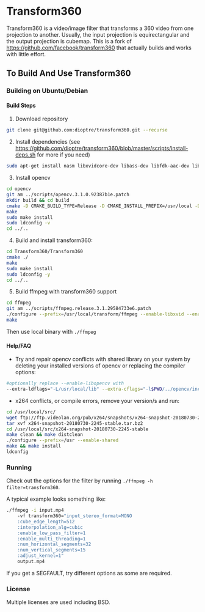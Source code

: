 # Transform360

Transform360 is a video/image filter that transforms a 360 video from one projection to another. Usually, the input projection is equirectangular and the output projection is cubemap. This is a fork of https://github.com/facebook/transform360 that actually builds and works with little effort.

## To Build And Use Transform360

### Building on Ubuntu/Debian

#### Build Steps
1. Download repository
```sh
git clone git@github.com:dioptre/transform360.git --recurse
```
2. Install dependencies (see https://github.com/dioptre/transform360/blob/master/scripts/install-deps.sh for more if you need)
```sh
sudo apt-get install nasm libxvidcore-dev libass-dev libfdk-aac-dev libvpx-dev libx264-dev
```
3. Install opencv
```sh
cd opencv
git am ../scripts/opencv.3.1.0.92387b1e.patch
mkdir build && cd build
cmake -D CMAKE_BUILD_TYPE=Release -D CMAKE_INSTALL_PREFIX=/usr/local -D ENABLE_PRECOMPILED_HEADERS=OFF ..
make
sudo make install
sudo ldconfig -v
cd ../..
```
4. Build and install transform360:
```sh
cd Transform360/Transform360
cmake ./
make
sudo make install
sudo ldconfig -y
cd ../..
```
5. Build ffmpeg with transform360 support

```sh
cd ffmpeg
git am ../scripts/ffmpeg.release.3.1.29584733e6.patch
./configure --prefix=/usr/local/transform/ffmpeg --enable-libxvid --enable-libvorbis --enable-libtheora --enable-libmp3lame  --enable-nonfree --enable-libfreetype --enable-gpl --enable-nonfree --enable-libass --enable-libfdk-aac --enable-libfreetype --enable-libvpx --enable-vp9-highbitdepth --enable-libx264 --enable-libxvid --enable-libx265 --extra-libs='-lTransform360 -lstdc++' --enable-debug --enable-libopencv
make
```
Then use local binary with `./ffmpeg` 

#### Help/FAQ
* Try and repair opencv conflicts with shared library on your system by deleting your installed versions of opencv or replacing the compiler options:
```sh
#optionally replace --enable-libopencv with
--extra-ldflags="-L/usr/local/lib" --extra-cflags="-l$PWD/../opencv/include/opencv"
```
* x264 conflicts, or compile errors, remove your version/s and run:
```sh
cd /usr/local/src/
wget ftp://ftp.videolan.org/pub/x264/snapshots/x264-snapshot-20180730-2245-stable.tar.bz2
tar xvf x264-snapshot-20180730-2245-stable.tar.bz2
cd /usr/local/src/x264-snapshot-20180730-2245-stable
make clean && make distclean
./configure --prefix=/usr --enable-shared
make && make install
ldconfig
```

### Running

Check out the options for the filter by running `./ffmpeg -h filter=transform360`.

A typical example looks something like:

``` sh
./ffmpeg -i input.mp4
    -vf transform360="input_stereo_format=MONO
    :cube_edge_length=512
    :interpolation_alg=cubic
    :enable_low_pass_filter=1
    :enable_multi_threading=1
    :num_horizontal_segments=32
    :num_vertical_segments=15
    :adjust_kernel=1"
    output.mp4
```

If you get a SEGFAULT, try different options as some are required.

### License

Multiple licenses are used including BSD.
